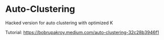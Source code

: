 # Auto-Clustering
Hacked version for auto clustering with optimized K

Tutorial: https://bobrupakroy.medium.com/auto-clustering-32c28b3946f1
